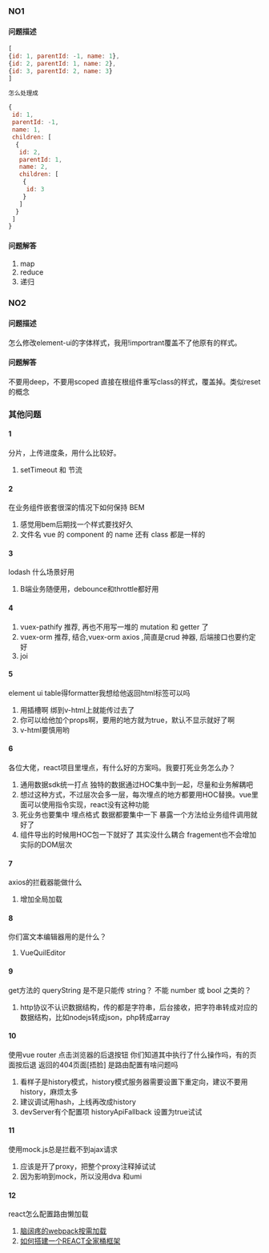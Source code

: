 ### NO1

#### 问题描述
```js
[
{id: 1, parentId: -1, name: 1},
{id: 2, parentId: 1, name: 2},
{id: 3, parentId: 2, name: 3}
]

怎么处理成 

{
 id: 1,
 parentId: -1,
 name: 1,
 children: [
  {
   id: 2,
   parentId: 1,
   name: 2,
   children: [
    {
     id: 3
    }
   ]
  }
 ]
}
```

#### 问题解答

1. map
2. reduce
3. 递归

### NO2

#### 问题描述
怎么修改element-ui的字体样式，我用!importrant覆盖不了他原有的样式。


#### 问题解答
不要用deep，不要用scoped 直接在根组件重写class的样式，覆盖掉。类似reset的概念


### 其他问题

#### 1

分片，上传进度条，用什么比较好。

1. setTimeout 和 节流 


#### 2

在业务组件嵌套很深的情况下如何保持 BEM

1. 感觉用bem后期找一个样式要找好久
2. 文件名 vue 的 component 的 name 还有 class 都是一样的


#### 3

lodash 什么场景好用

1. B端业务随便用，debounce和throttle都好用

#### 4

1. vuex-pathify 推荐, 再也不用写一堆的 mutation 和 getter 了
2. vuex-orm 推荐, 结合,vuex-orm axios ,简直是crud 神器, 后端接口也要约定好
3. joi


#### 5

element ui table得formatter我想给他返回html标签可以吗

1. 用插槽啊 <template slot-scope="scope"></template > 绑到v-html上就能传过去了
2. 你可以给他加个props啊，要用的地方就为true，默认不显示就好了啊
3. v-html要慎用哟

#### 6

各位大佬，react项目里埋点，有什么好的方案吗。我要打死业务怎么办？

1. 通用数据sdk统一打点 独特的数据通过HOC集中到一起，尽量和业务解耦吧
2. 想过这种方式，不过层次会多一层，每次埋点的地方都要用HOC替换。vue里面可以使用指令实现，react没有这种功能
3. 死业务也要集中 埋点格式 数据都要集中一下 暴露一个方法给业务组件调用就好了
4.  组件导出的时候用HOC包一下就好了 其实没什么耦合 fragement也不会增加实际的DOM层次


#### 7

axios的拦截器能做什么

1. 增加全局加载

#### 8

你们富文本编辑器用的是什么？

1. VueQuilEditor

#### 9

get方法的 queryString 是不是只能传 string？  不能 number 或 bool  之类的？

1. http协议不认识数据结构，传的都是字符串，后台接收，把字符串转成对应的数据结构，比如nodejs转成json，php转成array

#### 10

使用vue router 点击浏览器的后退按钮 你们知道其中执行了什么操作吗，有的页面按后退 返回的404页面[捂脸] 是路由配置有啥问题吗

1. 看样子是history模式，history模式服务器需要设置下重定向，建议不要用history，麻烦太多
2. 建议调试用hash，上线再改成history
3. devServer有个配置项 historyApiFallback 设置为true试试


#### 11

使用mock.js总是拦截不到ajax请求

1. 应该是开了proxy，把整个proxy注释掉试试
2. 因为影响到mock，所以没用dva 和umi


#### 12

react怎么配置路由懒加载

1. [脑阔疼的webpack按需加载](https://juejin.im/post/5bf61082f265da616a474b5c)
2. [如何搭建一个REACT全家桶框架](https://juejin.im/post/5c9d88ea6fb9a070c6189d69#heading-19)